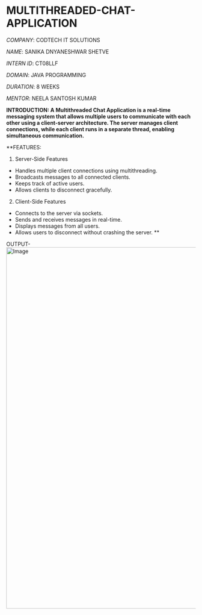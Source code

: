 # MULTITHREADED-CHAT-APPLICATION

*COMPANY*: CODTECH IT SOLUTIONS

*NAME*: SANIKA DNYANESHWAR SHETVE

*INTERN ID*: CT08LLF

*DOMAIN*: JAVA PROGRAMMING

*DURATION*: 8 WEEKS

*MENTOR*: NEELA SANTOSH KUMAR

**INTRODUCTION: A Multithreaded Chat Application is a real-time messaging system that allows multiple users to communicate with each other using a client-server architecture. The server manages client connections, while each client runs in a separate thread, enabling simultaneous communication.**

**FEATURES: 
1. Server-Side Features
- Handles multiple client connections using multithreading.
- Broadcasts messages to all connected clients.
- Keeps track of active users.
- Allows clients to disconnect gracefully.

2. Client-Side Features
- Connects to the server via sockets.
- Sends and receives messages in real-time.
- Displays messages from all users.
- Allows users to disconnect without crashing the server. **

OUTPUT-
<img width="960" alt="Image" src="https://github.com/user-attachments/assets/8b5e8236-d28a-44ba-a373-b22d00b98a72" />
